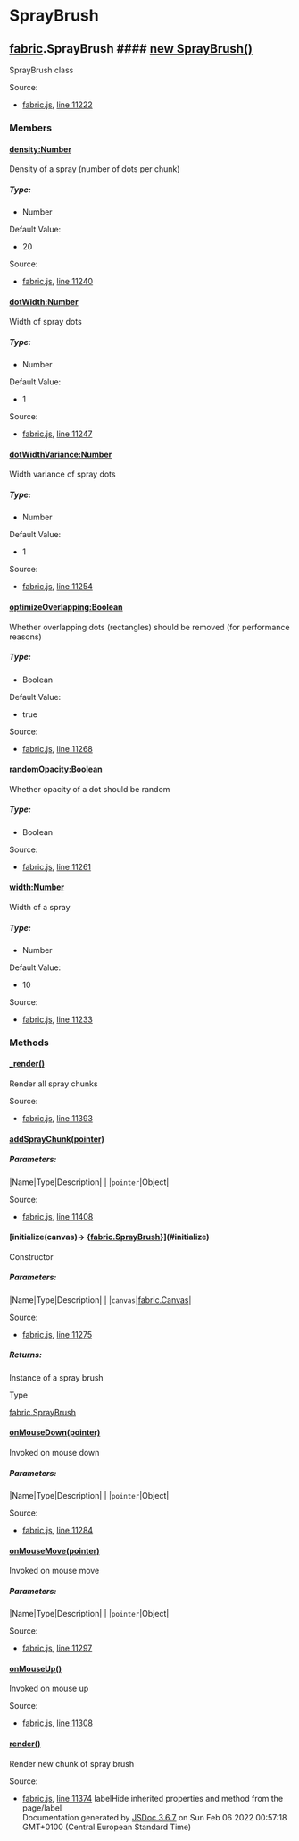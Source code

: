 # SprayBrush

## [fabric](fabric.html).SprayBrush #### [new SprayBrush()](#SprayBrush)

SprayBrush class

Source:

* [fabric.js](fabric.js.html), [line 11222](fabric.js.html#line11222)

### Members

#### [density:Number](#density)

Density of a spray (number of dots per chunk)

##### Type:

* Number

Default Value:

* 20

Source:

* [fabric.js](fabric.js.html), [line 11240](fabric.js.html#line11240)

#### [dotWidth:Number](#dotWidth)

Width of spray dots

##### Type:

* Number

Default Value:

* 1

Source:

* [fabric.js](fabric.js.html), [line 11247](fabric.js.html#line11247)

#### [dotWidthVariance:Number](#dotWidthVariance)

Width variance of spray dots

##### Type:

* Number

Default Value:

* 1

Source:

* [fabric.js](fabric.js.html), [line 11254](fabric.js.html#line11254)

#### [optimizeOverlapping:Boolean](#optimizeOverlapping)

Whether overlapping dots (rectangles) should be removed (for performance reasons)

##### Type:

* Boolean

Default Value:

* true

Source:

* [fabric.js](fabric.js.html), [line 11268](fabric.js.html#line11268)

#### [randomOpacity:Boolean](#randomOpacity)

Whether opacity of a dot should be random

##### Type:

* Boolean

Source:

* [fabric.js](fabric.js.html), [line 11261](fabric.js.html#line11261)

#### [width:Number](#width)

Width of a spray

##### Type:

* Number

Default Value:

* 10

Source:

* [fabric.js](fabric.js.html), [line 11233](fabric.js.html#line11233)

### Methods

#### [\_render()](#_render)

Render all spray chunks

Source:

* [fabric.js](fabric.js.html), [line 11393](fabric.js.html#line11393)

#### [addSprayChunk(pointer)](#addSprayChunk)

##### Parameters:
|Name|Type|Description| |
|`pointer`|Object|

Source:

* [fabric.js](fabric.js.html), [line 11408](fabric.js.html#line11408)

#### [initialize(canvas)&rarr; {[fabric.SprayBrush](fabric.SprayBrush.html)}](#initialize)

Constructor

##### Parameters:
|Name|Type|Description| |
|`canvas`|[fabric.Canvas](fabric.Canvas.html)|

Source:

* [fabric.js](fabric.js.html), [line 11275](fabric.js.html#line11275)

##### Returns:

Instance of a spray brush

Type

[fabric.SprayBrush](fabric.SprayBrush.html)

#### [onMouseDown(pointer)](#onMouseDown)

Invoked on mouse down

##### Parameters:
|Name|Type|Description| |
|`pointer`|Object|

Source:

* [fabric.js](fabric.js.html), [line 11284](fabric.js.html#line11284)

#### [onMouseMove(pointer)](#onMouseMove)

Invoked on mouse move

##### Parameters:
|Name|Type|Description| |
|`pointer`|Object|

Source:

* [fabric.js](fabric.js.html), [line 11297](fabric.js.html#line11297)

#### [onMouseUp()](#onMouseUp)

Invoked on mouse up

Source:

* [fabric.js](fabric.js.html), [line 11308](fabric.js.html#line11308)

#### [render()](#render)

Render new chunk of spray brush

Source:

* [fabric.js](fabric.js.html), [line 11374](fabric.js.html#line11374)
labelHide inherited properties and method from the page/label  
Documentation generated by [JSDoc 3.6.7](https://github.com/jsdoc3/jsdoc) on Sun Feb 06 2022 00:57:18 GMT+0100 (Central European Standard Time)